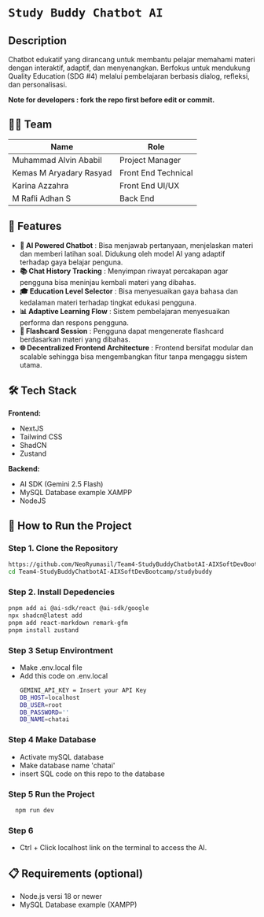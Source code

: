 # `Study Buddy Chatbot AI`

## Description
Chatbot edukatif yang dirancang untuk membantu pelajar memahami materi dengan interaktif, adaptif, dan menyenangkan.
Berfokus untuk mendukung Quality Education (SDG #4) melalui pembelajaran berbasis dialog, refleksi, dan personalisasi.

**Note for developers : fork the repo first before edit or commit.**

## 🧑‍💻 Team

|          **Name**          |      **Role**       |
|----------------------------|---------------------|
| Muhammad Alvin Ababil      | Project Manager     |
| Kemas M Aryadary Rasyad    | Front End Technical |
| Karina Azzahra             | Front End UI/UX     |
| M Rafli Adhan S            | Back End            |

## 🚀 Features
- **🤖 AI Powered Chatbot**                   : Bisa menjawab pertanyaan, menjelaskan materi dan memberi latihan soal. Didukung oleh model AI yang adaptif terhadap gaya belajar penguna.
- **📚 Chat History Tracking**                : Menyimpan riwayat percakapan agar pengguna bisa meninjau kembali materi yang dibahas.
- **🎓 Education Level Selector**             : Bisa menyesuaikan gaya bahasa dan kedalaman materi terhadap tingkat edukasi pengguna.
- **📊 Adaptive Learning Flow**               : Sistem pembelajaran menyesuaikan performa dan respons pengguna.
- **🧠 Flashcard Session**                    : Pengguna dapat mengenerate flashcard berdasarkan materi yang dibahas.
- **🌐 Decentralized Frontend Architecture**  : Frontend bersifat modular dan scalable sehingga bisa mengembangkan fitur tanpa mengaggu sistem utama.


## 🛠 Tech Stack

**Frontend:**
- NextJS
- Tailwind CSS
- ShadCN
- Zustand

**Backend:**
- AI SDK (Gemini 2.5 Flash)
- MySQL Database example XAMPP
- NodeJS

## 🚀 How to Run the Project

### Step 1. Clone the Repository
```bash
https://github.com/NeoRyumasil/Team4-StudyBuddyChatbotAI-AIXSoftDevBootcamp.git
cd Team4-StudyBuddyChatbotAI-AIXSoftDevBootcamp/studybuddy
```

### Step 2. Install Depedencies
```bash
pnpm add ai @ai-sdk/react @ai-sdk/google
npx shadcn@latest add
pnpm add react-markdown remark-gfm
pnpm install zustand 
```

### Step 3 Setup Environtment
- Make .env.local file
- Add this code on .env.local
  ```bash
  GEMINI_API_KEY = Insert your API Key
  DB_HOST=localhost
  DB_USER=root
  DB_PASSWORD=''
  DB_NAME=chatai
  ```
  
### Step 4 Make Database
- Activate mySQL database
- Make database name 'chatai'
- insert SQL code on this repo to the database

### Step 5 Run the Project
```bash
  npm run dev
```

### Step 6 
- Ctrl + Click localhost link on the terminal to access the AI.

## 📋 Requirements (optional)
- Node.js versi 18 or newer
- MySQL Database example (XAMPP)
